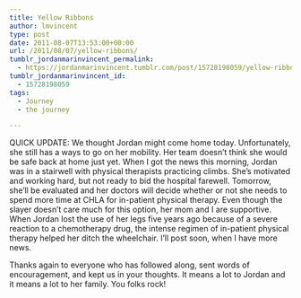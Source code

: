 ```yaml
---
title: Yellow Ribbons
author: lmvincent
type: post
date: 2011-08-07T13:53:00+00:00
url: /2011/08/07/yellow-ribbons/
tumblr_jordanmarinvincent_permalink:
  - https://jordanmarinvincent.tumblr.com/post/15728198059/yellow-ribbons
tumblr_jordanmarinvincent_id:
  - 15728198059
tags:
  - Journey
  - the journey

---
```

QUICK UPDATE: We thought Jordan might come home today. Unfortunately, she still has a ways to go on her mobility. Her team doesn&rsquo;t think she would be safe back at home just yet. When I got the news this morning, Jordan was in a stairwell with physical therapists practicing climbs. She&rsquo;s motivated and working hard, but not ready to bid the hospital farewell. Tomorrow, she&rsquo;ll be evaluated and her doctors will decide whether or not she needs to spend more time at CHLA for in-patient physical therapy. Even though the slayer doesn&rsquo;t care much for this option, her mom and I are supportive. When Jordan lost the use of her legs five years ago because of a severe reaction to a chemotherapy drug, the intense regimen of in-patient physical therapy helped her ditch the wheelchair. I&rsquo;ll post soon, when I have more news. 

Thanks again to everyone who has followed along, sent words of encouragement, and kept us in your thoughts. It means a lot to Jordan and it means a lot to her family. You folks rock!